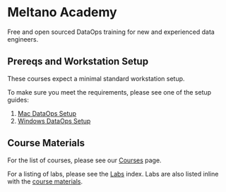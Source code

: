 # Meltano Academy

Free and open sourced DataOps training for new and experienced data engineers.

## Prereqs and Workstation Setup

These courses expect a minimal standard workstation setup.

To make sure you meet the requirements, please see one of the setup guides:

1. [Mac DataOps Setup](setup/mac.md)
2. [Windows DataOps Setup](setup/mac.md)

## Course Materials

For the list of courses, please see our [Courses](./courses.md) page.

For a listing of labs, please see the [Labs](.labs.md) index. Labs are also listed inline with the [course materials](./courses.md).
